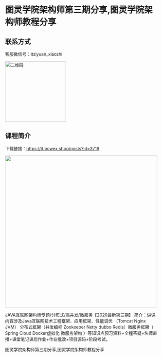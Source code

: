 # 图灵学院架构师第三期分享,图灵学院架构师教程分享

## 联系方式

客服微信号：itziyuan_xiaozhi

<img src="https://ziyuanyun.oss-cn-guangzhou.aliyuncs.com/common/20240614073449/666b82192834a.jpg" width="200" height="200" alt="二维码">

## 课程简介

下载链接：https://it.bcwex.shop/posts?id=3716

<img src="https://ziyuanyun.oss-cn-guangzhou.aliyuncs.com/yun/20240515185311/6644941783300.jpg" width="500" alt="">

  JAVA互联网架构师专题/分布式/高并发/微服务【2020最新第三期】 简介：讲课内容涉及Java互联网技术工程框架、应用框架、性能调优 （Tomcat Nginx JVM） 分布式框架（并发编程 Zookeeper Netty dubbo Redis）微服务框架（ Spring Cloud Docker虚拟化 微服务架构 ）等知识点预习资料+全程答疑+名师直播+课堂笔记课后作业+作业批改+项目源码+阶段考试。

 图灵学院架构师第三期分享,图灵学院架构师教程分享



  